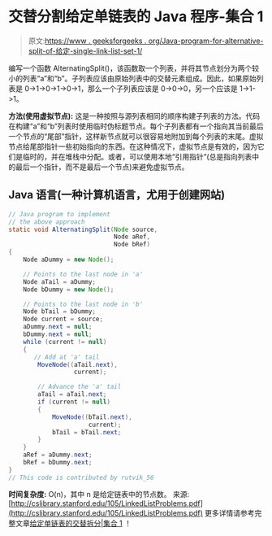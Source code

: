 # 交替分割给定单链表的 Java 程序-集合 1

> 原文:[https://www . geeksforgeeks . org/Java-program-for-alternative-split-of-给定-single-link-list-set-1/](https://www.geeksforgeeks.org/java-program-for-alternating-split-of-a-given-singly-linked-list-set-1/)

编写一个函数 AlternatingSplit()，该函数取一个列表，并将其节点划分为两个较小的列表“a”和“b”。子列表应该由原始列表中的交替元素组成。因此，如果原始列表是 0->1->0->1->0->1，那么一个子列表应该是 0->0->0，另一个应该是 1->1->1。

**方法(使用虚拟节点):**
这是一种按照与源列表相同的顺序构建子列表的方法。代码在构建“a”和“b”列表时使用临时伪标题节点。每个子列表都有一个指向其当前最后一个节点的“尾部”指针，这样新节点就可以很容易地附加到每个列表的末尾。虚拟节点给尾部指针一些初始指向的东西。在这种情况下，虚拟节点是有效的，因为它们是临时的，并在堆栈中分配。或者，可以使用本地“引用指针”(总是指向列表中的最后一个指针，而不是最后一个节点)来避免虚拟节点。

## Java 语言(一种计算机语言，尤用于创建网站)

```java
// Java program to implement
// the above approach
static void AlternatingSplit(Node source, 
                             Node aRef, 
                             Node bRef) 
{
    Node aDummy = new Node();

    // Points to the last node in 'a' 
    Node aTail = aDummy; 
    Node bDummy = new Node();

    // Points to the last node in 'b' 
    Node bTail = bDummy; 
    Node current = source;
    aDummy.next = null;
    bDummy.next = null;
    while (current != null) 
    {
       // Add at 'a' tail
        MoveNode((aTail.next), 
                  current); 

        // Advance the 'a' tail 
        aTail = aTail.next; 
        if (current != null) 
        {
            MoveNode((bTail.next), 
                      current);
            bTail = bTail.next;
        }
    }
    aRef = aDummy.next;
    bRef = bDummy.next;
}
// This code is contributed by rutvik_56
```

**时间复杂度:** O(n)，其中 n 是给定链表中的节点数。
来源:[http://cslibrary.stanford.edu/105/LinkedListProblems.pdf](http://cslibrary.stanford.edu/105/LinkedListProblems.pdf)
更多详情请参考完整文章[给定单链表的交替拆分|集合 1](https://www.geeksforgeeks.org/alternating-split-of-a-given-singly-linked-list/) ！
